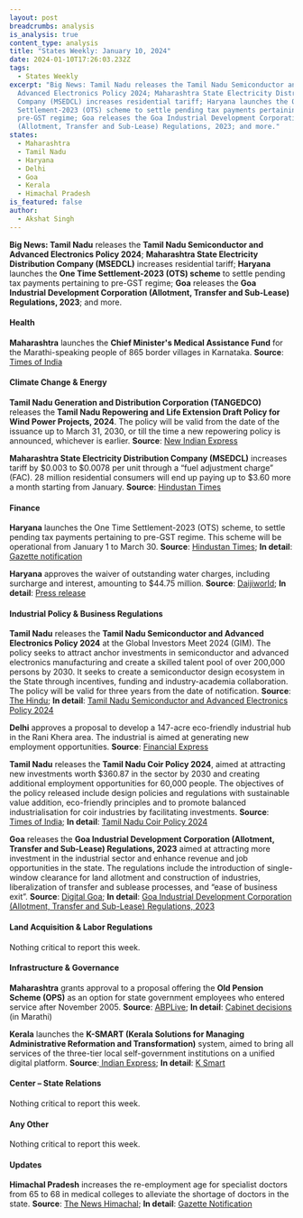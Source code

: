 ```yaml
---
layout: post
breadcrumbs: analysis
is_analysis: true
content_type: analysis
title: "States Weekly: January 10, 2024"
date: 2024-01-10T17:26:03.232Z
tags:
  - States Weekly
excerpt: "Big News: Tamil Nadu releases the Tamil Nadu Semiconductor and
  Advanced Electronics Policy 2024; Maharashtra State Electricity Distribution
  Company (MSEDCL) increases residential tariff; Haryana launches the One Time
  Settlement-2023 (OTS) scheme to settle pending tax payments pertaining to
  pre-GST regime; Goa releases the Goa Industrial Development Corporation
  (Allotment, Transfer and Sub-Lease) Regulations, 2023; and more."
states:
  - Maharashtra
  - Tamil Nadu
  - Haryana
  - Delhi
  - Goa
  - Kerala
  - Himachal Pradesh
is_featured: false
author:
  - Akshat Singh
---
```

**Big News: Tamil Nadu** releases the **Tamil Nadu Semiconductor and Advanced Electronics Policy 2024**; **Maharashtra State Electricity Distribution Company (MSEDCL)** increases residential tariff; **Haryana** launches the **One Time Settlement-2023 (OTS) scheme** to settle pending tax payments pertaining to pre-GST regime; **Goa** releases the **Goa Industrial Development Corporation (Allotment, Transfer and Sub-Lease) Regulations, 2023**; and more.



#### Health 

**Maharashtra** launches the **Chief Minister's Medical Assistance Fund** for the Marathi-speaking people of 865 border villages in Karnataka. **Source**: [Times of India](https://timesofindia.indiatimes.com/city/hubballi/maha-govt-launches-medical-aid-scheme-for-marathi-speaking-residents-of-karnataka/articleshow/106587959.cms)

#### Climate Change & Energy

**Tamil Nadu Generation and Distribution Corporation (TANGEDCO)** releases the **Tamil Nadu Repowering and Life Extension Draft Policy for Wind Power Projects, 2024**. The policy will be valid from the date of the issuance up to March 31, 2030, or till the time a new repowering policy is announced, whichever is earlier. **Source**: [New Indian Express](https://www.newindianexpress.com/states/tamil-nadu/2024/jan/04/tangedco-releases-draft-repowering-policy-for-wind-power-projects-in-tn-2647682.html)

**Maharashtra State Electricity Distribution Company (MSEDCL)** increases tariff by $0.003 to $0.0078 per unit through a “fuel adjustment charge” (FAC). 28 million residential consumers will end up paying up to $3.60 more a month starting from January. **Source**: [Hindustan Times](https://www.hindustantimes.com/cities/mumbai-news/msedcl-hikes-power-tariff-from-january-101704136348567.html)



#### Finance

**Haryana** launches the One Time Settlement-2023 (OTS) scheme, to settle pending tax payments pertaining to pre-GST regime. This scheme will be operational from January 1 to March 30. **Source**: [Hindustan Times](https://www.hindustantimes.com/cities/chandigarh-news/haryana-government-launches-one-time-settlement-scheme-to-settle-pre-gst-tax-dues-101704045556241.html); **In detail**: [Gazette notification](https://haryanatax.gov.in/HEX/DownloadPDF?formName=/Notifications/Settlement_Scheme/Settlement_Notification/OTS_30_12_23.pdf)[](https://haryanatax.gov.in/HEX/DownloadPDF?formName=/Notifications/Settlement_Scheme/Settlement_Notification/OTS_30_12_23.pdf)

**Haryana** approves the waiver of outstanding water charges, including surcharge and interest, amounting to $44.75 million. **Source**: [Daijiworld](https://www.daijiworld.com/index.php/news/newsDisplay?newsID=1155086); **In detail**: [Press release](https://haryanacmoffice.gov.in/03-january-2024-0)



#### Industrial Policy & Business Regulations  

**Tamil Nadu** releases the **Tamil Nadu Semiconductor and Advanced Electronics Policy 2024** at the Global Investors Meet 2024 (GIM). The policy seeks to attract anchor investments in semiconductor and advanced electronics manufacturing and create a skilled talent pool of over 200,000 persons by 2030. It seeks to create a semiconductor design ecosystem in the State through incentives, funding and industry-academia collaboration. The policy will be valid for three years from the date of notification. **Source**: [The Hindu](https://www.thehindu.com/news/national/tamil-nadu/tamil-nadu-to-tap-into-semiconductor-electronics-sectors-rolls-out-policy-to-attract-investors/article67716171.ece); **In detail**: [Tamil Nadu Semiconductor and Advanced Electronics Policy 2024](https://investingintamilnadu.com/DIGIGOV/StaticAttachment?AttachmentFileName=/pdf/poli_noti/SCP_2024.pdf)

**Delhi** approves a proposal to develop a 147-acre eco-friendly industrial hub in the Rani Khera area. The industrial is aimed at generating new employment opportunities. **Source**: [Financial Express](https://www.financialexpress.com/business/infrastructure-delhis-path-to-sustainable-growth-govt-unveils-plan-for-eco-friendly-industrial-hub-in-rani-khera-3354061/)

**Tamil Nadu** releases the **Tamil Nadu Coir Policy 2024**, aimed at attracting new investments worth $360.87 in the sector by 2030 and creating additional employment opportunities for 60,000 people. The objectives of the policy released include design policies and regulations with sustainable value addition, eco-friendly principles and to promote balanced industrialisation for coir industries by facilitating investments. **Source**: [Times of India](https://timesofindia.indiatimes.com/city/chennai/cm-releases-coir-policy-2024-to-attract-new-investments/articleshow/106559831.cms); **In detail**: [Tamil Nadu Coir Policy 2024](https://www.thehindu.com/news/national/tamil-nadu/67705944-TN-Coir-Policy-2024.pdf)

**Goa** releases the **Goa Industrial Development Corporation (Allotment, Transfer and Sub-Lease) Regulations, 2023** aimed at attracting more investment in the industrial sector and enhance revenue and job opportunities in the state. The regulations include the introduction of single-window clearance for land allotment and construction of industries, liberalization of transfer and sublease processes, and “ease of business exit”. **Source**: [Digital Goa](https://digitalgoa.com/state-hopeful-of-attracting-more-investment-through-revamped-industrial-policies/); **In detail**: [Goa Industrial Development Corporation (Allotment, Transfer and Sub-Lease) Regulations, 2023](https://www.goaidc.com/GIDC/downloads/Goa%20Industrial%20Development%20Corporation%20(Allotment,%20Transfer%20and%20Sub-Lease)%20Regulation,%202023.pdf)



#### Land Acquisition & Labor Regulations  

Nothing critical to report this week.



#### Infrastructure & Governance

**Maharashtra** grants approval to a proposal offering the **Old Pension Scheme (OPS)** as an option for state government employees who entered service after November 2005. **Source**: [ABPLive](https://news.abplive.com/states/maharashtra-cabinet-approves-old-pension-scheme-ops-for-govt-employees-eknath-shinde-maharashtra-news-1654382); **In detail**: [Cabinet decisions ](https://www.maharashtra.gov.in/Upload/PDF/Revised_59_Dt04-01-2024_Cabinet%20Decisions_Meeting_No59.pdf)(in Marathi)

**Kerala** launches the **K-SMART (Kerala Solutions for Managing Administrative Reformation and Transformation)** system, aimed to bring all services of the three-tier local self-government institutions on a unified digital platform. **Source**:[ Indian Express](https://indianexpress.com/article/cities/thiruvananthapuram/kerala-cm-launches-k-smart-app-for-digital-access-to-govt-services-9091134/); **In detail**: [K Smart](https://ksmart.lsgkerala.gov.in/ui/web-portal/news)



#### Center – State Relations 

Nothing critical to report this week.



#### Any Other

Nothing critical to report this week.



#### Updates

**Himachal Pradesh** increases the re-employment age for specialist doctors from 65 to 68 in medical colleges to alleviate the shortage of doctors in the state. **Source**: [The News Himachal](https://thenewshimachal.com/2023/12/healthcare-boost-himachal-pradesh-adopts-new-policy-to-address-specialist-doctor-shortage/); **In detail**: [Gazette Notification](https://rajpatrahimachal.nic.in/OPENFILE1.aspx?ID=%20193/GAZETTE/2023-18/12/2023%20&etype=SPECIAL)